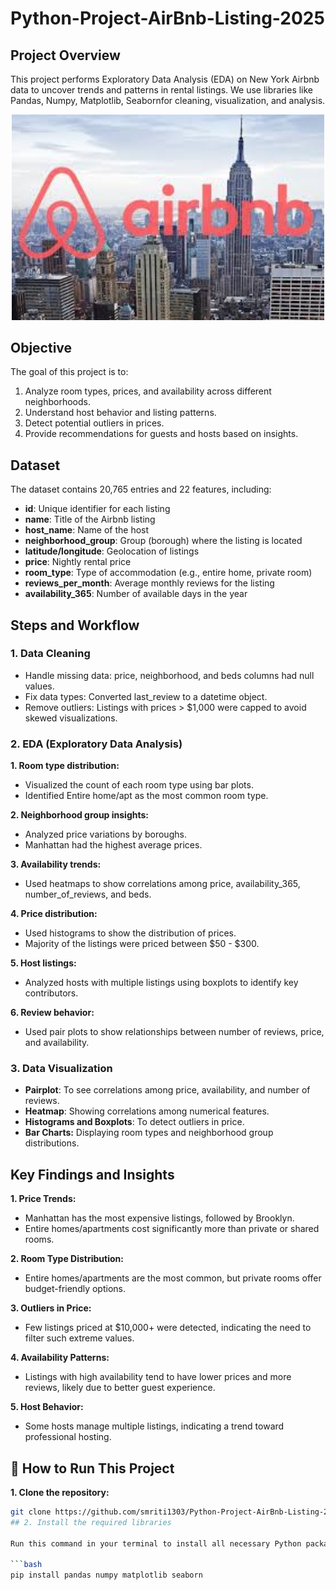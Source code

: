 # Python-Project-AirBnb-Listing-2025
## Project Overview
This project performs Exploratory Data Analysis (EDA) on New York Airbnb data to uncover trends and patterns in rental listings. We use libraries like Pandas, Numpy, Matplotlib, Seabornfor cleaning, visualization, and analysis.

<p align="center">
  <img src="airbnb.png"  width="500"/>
</p>

## Objective
The goal of this project is to:
1. Analyze room types, prices, and availability across different neighborhoods.  
2. Understand host behavior and listing patterns.  
3. Detect potential outliers in prices.  
4. Provide recommendations for guests and hosts based on insights.

## Dataset
The dataset contains 20,765 entries and 22 features, including:

- **id**: Unique identifier for each listing
- __name__: Title of the Airbnb listing
- __host_name__: Name of the host
- __neighborhood_group__: Group (borough) where the listing is located
- __latitude/longitude__: Geolocation of listings
- __price__: Nightly rental price
- __room_type__: Type of accommodation (e.g., entire home, private room)
- __reviews_per_month__: Average monthly reviews for the listing
- __availability_365__: Number of available days in the year

## Steps and Workflow
### 1. Data Cleaning
+ Handle missing data: price, neighborhood, and beds columns had null values.
+ Fix data types: Converted last_review to a datetime object.
+ Remove outliers: Listings with prices > $1,000 were capped to avoid skewed visualizations.
### 2. EDA (Exploratory Data Analysis)
__1. Room type distribution:__

  - Visualized the count of each room type using bar plots.
  - Identified Entire home/apt as the most common room type.

__2. Neighborhood group insights:__

  - Analyzed price variations by boroughs.
  - Manhattan had the highest average prices.

__3. Availability trends:__


  - Used heatmaps to show correlations among price, availability_365, number_of_reviews, and beds.

__4. Price distribution:__

  - Used histograms to show the distribution of prices.
  - Majority of the listings were priced between $50 - $300.

__5. Host listings:__

  - Analyzed hosts with multiple listings using boxplots to identify key contributors.

__6. Review behavior:__

  - Used pair plots to show relationships between number of reviews, price, and availability.
### 3. Data Visualization

+ __Pairplot__: To see correlations among price, availability, and number of reviews.
+ __Heatmap__: Showing correlations among numerical features.
+ __Histograms and Boxplots__: To detect outliers in price.
+ __Bar Charts:__ Displaying room types and neighborhood group distributions.

## Key Findings and Insights
__1. Price Trends:__

+ Manhattan has the most expensive listings, followed by Brooklyn.
+ Entire homes/apartments cost significantly more than private or shared rooms.

__2. Room Type Distribution:__

+ Entire homes/apartments are the most common, but private rooms offer budget-friendly options.
  
__3. Outliers in Price:__

+ Few listings priced at $10,000+ were detected, indicating the need to filter such extreme values.
  
__4. Availability Patterns:__

+ Listings with high availability tend to have lower prices and more reviews, likely due to better guest experience.
  
__5. Host Behavior:__

+ Some hosts manage multiple listings, indicating a trend toward professional hosting.

## 🚀 How to Run This Project

**1. Clone the repository:**  
```bash
git clone https://github.com/smriti1303/Python-Project-AirBnb-Listing-2025.git
## 2. Install the required libraries

Run this command in your terminal to install all necessary Python packages:

```bash
pip install pandas numpy matplotlib seaborn
